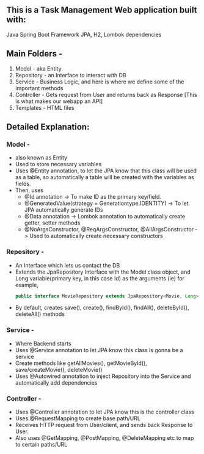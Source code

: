 ## This is a Task Management Web application built with:

Java Spring Boot Framework
JPA, H2, Lombok dependencies

## Main Folders - 
1. Model - aka Entity
2. Repository - an Interface to interact with DB
3. Service - Business Logic, and here is where we define some of the important methods
4. Controller - Gets request from User and returns back as Response [This is what makes our webapp an API]
5. Templates - HTML files

## Detailed Explanation:
### Model - 
  - also known as Entity
  - Used to store necessary variables
  - Uses @Entity annotation, to let the JPA know that this class will be used as a table, so automatically a table will be created with the variables as fields.
  - Then, uses
      - @Id annotation -> To make ID as the primary key/field.
      - @GeneratedValue(strategy = Generationtype.IDENTITY) -> To let JPA automatically generate IDs
      - @Data annotation -> Lombok annotation to automatically create getter, setter methods
      - @NoArgsConstructor, @ReqArgsConstructor, @AllArgsConstructor -> Used to automatically create necessary constructors

### Repository -
  - An Interface which lets us contact the DB
  - Extends the JpaRepository Interface with the Model class object, and Long variable(primary key, in this case Id) as the arguments
      (ie) for example,
      ```java
      public interface MovieRepository extends JpaRepository<Movie, Long>
      ```
  - By default, creates save(), create(), findById(), findAll(), deleteById(), deleteAll() methods

### Service - 
  - Where Backend starts
  - Uses @Service annotation to let JPA know this class is gonna be a service
  - Create methods like getAllMovies(), getMovieById(), save/createMovie(), deleteMovie()
  - Uses @Autowired annotation to inject Repository into the Service and automatically add dependencies

### Controller - 
  - Uses @Controller annotation to let JPA know this is the controller class
  - Uses @RequestMapping to create base path/URL
  - Receives HTTP request from User/client, and sends back Response to User.
  - Also uses @GetMapping, @PostMapping, @DeleteMapping etc to map to certain paths/URL
